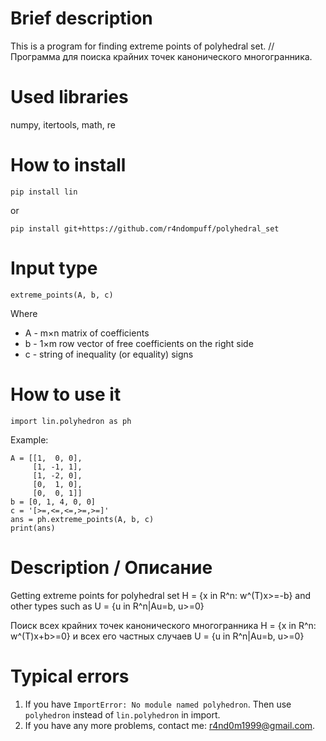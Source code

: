 # Brief description
This is a program for finding extreme points of polyhedral set. //
Программа для поиска крайних точек канонического многогранника.

# Used libraries
numpy, itertools, math, re

# How to install

    pip install lin

or

    pip install git+https://github.com/r4ndompuff/polyhedral_set

# Input type

    extreme_points(A, b, c)
    
Where

* A - m×n matrix of coefficients
* b - 1×m row vector of free coefficients on the right side
* c - string of inequality (or equality) signs

# How to use it

    import lin.polyhedron as ph

Example:

    A = [[1,  0, 0],
         [1, -1, 1],
         [1, -2, 0],
         [0,  1, 0],
         [0,  0, 1]]
    b = [0, 1, 4, 0, 0]
    c = '[>=,<=,<=,>=,>=]'
    ans = ph.extreme_points(A, b, c)
    print(ans)

# Description / Описание

Getting extreme points for polyhedral set H = {x in R^n: w^(T)x>=-b} and other 
types such as U = {u in R^n|Au=b, u>=0}

Поиск всех крайних точек канонического многогранника H = {x in R^n: w^(T)x+b>=0} 
и всех его частных случаев U = {u in R^n|Au=b, u>=0}

# Typical errors

1) If you have `ImportError: No module named polyhedron`. Then use 
   `polyhedron` instead of `lin.polyhedron` in import.
2) If you have any more problems, contact me: r4nd0m1999@gmail.com.
